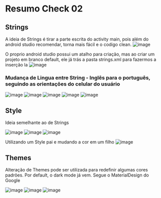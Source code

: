 # Resumo Check 02

## Strings

A ideia de Strings é tirar a parte escrita do activity main, pois além do android studio recomendar, torna mais fácil e o codigo clean.
![image](https://user-images.githubusercontent.com/82169520/236265046-78b1461a-29d2-467d-ba3b-737cae1095f4.png)

O proprio android studio possui um atalho para criação, mas ao criar um projeto em branco default, ele já trás a pasta strings.xml para fazermos a inserção la
![image](https://user-images.githubusercontent.com/82169520/236265462-08cc9d76-4abd-47f9-bb89-5a6413f8e77c.png)

### Mudança de Lingua entre String - Inglês para o português, seguindo as orientações do celular do usuário

![image](https://user-images.githubusercontent.com/82169520/236359479-38303641-d4aa-4b7c-a790-d5d747eda89c.png)
![image](https://user-images.githubusercontent.com/82169520/236359491-94f0b640-6dcd-439b-8357-0650190b4844.png)
![image](https://user-images.githubusercontent.com/82169520/236359498-d21a3b7a-f4b2-4c1f-927e-8c24a9019aee.png)
![image](https://user-images.githubusercontent.com/82169520/236359502-2821aecb-4ce4-4740-8536-bcf96e94bff8.png)
![image](https://user-images.githubusercontent.com/82169520/236359514-0174f918-c899-4baf-a38d-330730d53eb0.png)

## Style

Ideia semelhante ao de Strings

![image](https://user-images.githubusercontent.com/82169520/236360064-79ce619d-c2fa-4df4-87e8-bc927c8318a7.png)
![image](https://user-images.githubusercontent.com/82169520/236360075-7d993ca2-8c8e-4c2a-8a5b-b7873dc81ad8.png)
![image](https://user-images.githubusercontent.com/82169520/236360083-fa5d708c-2e5f-4024-9a2c-05cb1b0dc71f.png)

Utilizando um Style pai e mudando a cor em um filho
![image](https://user-images.githubusercontent.com/82169520/236360238-abb0c71a-7f15-4e4b-98c4-82d06787cffb.png)

## Themes

Alteração de Themes pode ser utilizada para redefinir algumas cores padrões. Por default, o dark mode já vem. Segue o MaterialDesign do Google

![image](https://user-images.githubusercontent.com/82169520/236360700-022ee44d-c8f0-40c4-b5fa-745767df91ba.png)
![image](https://user-images.githubusercontent.com/82169520/236360711-603cf4bf-cda3-4f64-a528-680c44653fd0.png)
![image](https://user-images.githubusercontent.com/82169520/236360768-0fac96e8-4a46-4247-a39a-be7f1e9b550d.png)





